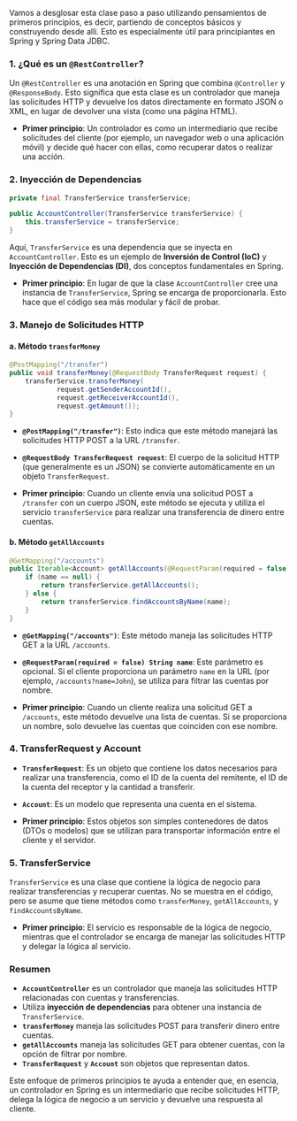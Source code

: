 Vamos a desglosar esta clase paso a paso utilizando pensamientos de primeros principios, es decir, partiendo de conceptos básicos y construyendo desde allí. Esto es especialmente útil para principiantes en Spring y Spring Data JDBC.

### 1. **¿Qué es un `@RestController`?**

Un `@RestController` es una anotación en Spring que combina `@Controller` y `@ResponseBody`. Esto significa que esta clase es un controlador que maneja las solicitudes HTTP y devuelve los datos directamente en formato JSON o XML, en lugar de devolver una vista (como una página HTML).

- **Primer principio**: Un controlador es como un intermediario que recibe solicitudes del cliente (por ejemplo, un navegador web o una aplicación móvil) y decide qué hacer con ellas, como recuperar datos o realizar una acción.

### 2. **Inyección de Dependencias**

```java
private final TransferService transferService;

public AccountController(TransferService transferService) {
    this.transferService = transferService;
}
```

Aquí, `TransferService` es una dependencia que se inyecta en `AccountController`. Esto es un ejemplo de **Inversión de Control (IoC)** y **Inyección de Dependencias (DI)**, dos conceptos fundamentales en Spring.

- **Primer principio**: En lugar de que la clase `AccountController` cree una instancia de `TransferService`, Spring se encarga de proporcionarla. Esto hace que el código sea más modular y fácil de probar.

### 3. **Manejo de Solicitudes HTTP**

#### a. **Método `transferMoney`**

```java
@PostMapping("/transfer")
public void transferMoney(@RequestBody TransferRequest request) {
    transferService.transferMoney(
            request.getSenderAccountId(),
            request.getReceiverAccountId(),
            request.getAmount());
}
```

- **`@PostMapping("/transfer")`**: Esto indica que este método manejará las solicitudes HTTP POST a la URL `/transfer`.
- **`@RequestBody TransferRequest request`**: El cuerpo de la solicitud HTTP (que generalmente es un JSON) se convierte automáticamente en un objeto `TransferRequest`.

- **Primer principio**: Cuando un cliente envía una solicitud POST a `/transfer` con un cuerpo JSON, este método se ejecuta y utiliza el servicio `transferService` para realizar una transferencia de dinero entre cuentas.

#### b. **Método `getAllAccounts`**

```java
@GetMapping("/accounts")
public Iterable<Account> getAllAccounts(@RequestParam(required = false) String name) {
    if (name == null) {
        return transferService.getAllAccounts();
    } else {
        return transferService.findAccountsByName(name);
    }
}
```

- **`@GetMapping("/accounts")`**: Este método maneja las solicitudes HTTP GET a la URL `/accounts`.
- **`@RequestParam(required = false) String name`**: Este parámetro es opcional. Si el cliente proporciona un parámetro `name` en la URL (por ejemplo, `/accounts?name=John`), se utiliza para filtrar las cuentas por nombre.

- **Primer principio**: Cuando un cliente realiza una solicitud GET a `/accounts`, este método devuelve una lista de cuentas. Si se proporciona un nombre, solo devuelve las cuentas que coinciden con ese nombre.

### 4. **TransferRequest y Account**

- **`TransferRequest`**: Es un objeto que contiene los datos necesarios para realizar una transferencia, como el ID de la cuenta del remitente, el ID de la cuenta del receptor y la cantidad a transferir.
- **`Account`**: Es un modelo que representa una cuenta en el sistema.

- **Primer principio**: Estos objetos son simples contenedores de datos (DTOs o modelos) que se utilizan para transportar información entre el cliente y el servidor.

### 5. **TransferService**

`TransferService` es una clase que contiene la lógica de negocio para realizar transferencias y recuperar cuentas. No se muestra en el código, pero se asume que tiene métodos como `transferMoney`, `getAllAccounts`, y `findAccountsByName`.

- **Primer principio**: El servicio es responsable de la lógica de negocio, mientras que el controlador se encarga de manejar las solicitudes HTTP y delegar la lógica al servicio.

### Resumen

- **`AccountController`** es un controlador que maneja las solicitudes HTTP relacionadas con cuentas y transferencias.
- Utiliza **inyección de dependencias** para obtener una instancia de `TransferService`.
- **`transferMoney`** maneja las solicitudes POST para transferir dinero entre cuentas.
- **`getAllAccounts`** maneja las solicitudes GET para obtener cuentas, con la opción de filtrar por nombre.
- **`TransferRequest`** y **`Account`** son objetos que representan datos.

Este enfoque de primeros principios te ayuda a entender que, en esencia, un controlador en Spring es un intermediario que recibe solicitudes HTTP, delega la lógica de negocio a un servicio y devuelve una respuesta al cliente.